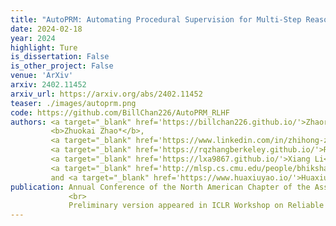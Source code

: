 ```yaml
---
title: "AutoPRM: Automating Procedural Supervision for Multi-Step Reasoning via Controllable Question Decomposition"
date: 2024-02-18
year: 2024
highlight: Ture
is_dissertation: False
is_other_project: False
venue: 'ArXiv'
arxiv: 2402.11452
arxiv_url: https://arxiv.org/abs/2402.11452
teaser: ./images/autoprm.png
code: https://github.com/BillChan226/AutoPRM_RLHF
authors: <a target="_blank" href='https://billchan226.github.io/'>Zhaorun Chen*</a>,
         <b>Zhuokai Zhao*</b>,
         <a target="_blank" href='https://www.linkedin.com/in/zhihong-zhu-a40a33217/?originalSubdomain=cn'>Zhihong Zhu*</a>,
         <a target="_blank" href='https://rqzhangberkeley.github.io/'>Ruiqi Zhang</a>,
         <a target="_blank" href='https://lxa9867.github.io/'>Xiang Li</a>,
         <a target="_blank" href='http://mlsp.cs.cmu.edu/people/bhiksha/'>Bhiksha Raj</a>,
         and <a target="_blank" href='https://www.huaxiuyao.io/'>Huaxiu Yao</a>
publication: Annual Conference of the North American Chapter of the Association for Computational Linguistics (<b>NAACL</b>), 2024
             <br>
             Preliminary version appeared in ICLR Workshop on Reliable and Responsible Foundation Models
---
```


